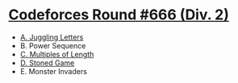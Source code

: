 # [Codeforces Round #666 (Div. 2)](https://codeforces.com/contest/1397)

- [A. Juggling Letters](https://github.com/wingkwong/competitive-programming/blob/master/codeforces/contests/1397/A.cpp)
- B. Power Sequence
- [C. Multiples of Length](https://github.com/wingkwong/competitive-programming/blob/master/codeforces/contests/1397/C.cpp)
- [D. Stoned Game](https://github.com/wingkwong/competitive-programming/blob/master/codeforces/contests/1397/D.cpp)
- E. Monster Invaders